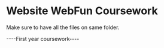 # Website WebFun Coursework 
Make sure to have all the files on same folder.

----First year coursework---- 
